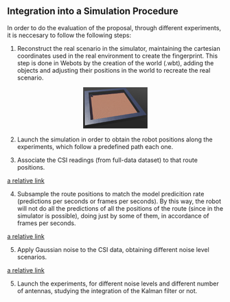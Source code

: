 ## Integration into a Simulation Procedure

In order to do the evaluation of the proposal, through different experiments, it is neccesary to follow the following steps:

1. Reconstruct the real scenario in the simulator, maintaining the cartesian coordinates used in the real environment to create the fingerprint. This step is done in Webots by the creation of the world (.wbt), adding the objects and adjusting their positions in the world to recreate the real scenario.

<div>
<p align = "center">
<img src="Imgs/test_world_1.png" width="150">
</p>
</div>

2. Launch the simulation in order to obtain the robot positions along the experiments, which follow a predefined path each one.

3. Associate the CSI readings (from full-data dataset) to that route positions.

[a relative link](CSI_data_to_route_pos.ipynb)

4. Subsample the route positions to match the model predicition rate (predictions per seconds or frames per seconds). By this way, the robot will not do all the predictions of all the positions of the route (since in the simulator is possible), doing just by some of them, in accordance of frames per seconds.

[a relative link](subsampling.ipynb)

5. Apply Gaussian noise to the CSI data, obtaining different noise level scenarios.

[a relative link](apply_noise.ipynb)

5. Launch the experiments, for different noise levels and different number of antennas, studying the integration of the Kalman filter or not.